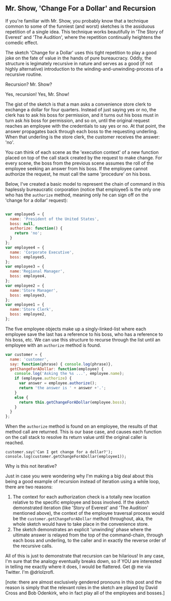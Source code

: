 ## Mr. Show, 'Change For a Dollar' and Recursion

If you're familiar with Mr. Show, you probably know that a technique common to some of the funniest (and worst) sketches is the assiduous repetition of a single idea. This technique works beautifully in 'The Story of Everest' and 'The Audition', where the repetition continually heightens the comedic effect.

The sketch 'Change for a Dollar' uses this tight repetition to play a good joke on the fate of value in the hands of pure bureaucracy. Oddly, the structure is legimately recursive in nature and serves as a good (if not highly alternative) introduction to the winding-and-unwinding-process of a recursive routine.

Recursion? Mr. Show?

Yes, recursion! Yes, Mr. Show!

The gist of the sketch is that a man asks a convenience store clerk to exchange a dollar for four quarters. Instead of just saying yes or no, the clerk has to ask his boss for permission, and it turns out his boss must in turn ask *his* boss for permission, and so on, until the original request reaches an employee with the credentials to say yes or no. At that point, the answer propagates back through each boss to the requesting underling. When that underling is the store clerk, the customer receives the answer: 'no'.
 
You can think of each scene as the 'execution context' of a new function placed on top of the call stack created by the request to make change. For every scene, the boss from the previous scene assumes the roll of the employee seeking an answer from his boss. If the employee cannot authorize the request, he must call the same 'procedure' on his boss.      

Below, I've created a basic model to represent the chain of command in this haplessly bureaucratic corporation (notice that employee5 is the only one who has the `authorize` method, meaning only he can sign off on the 'change for a dollar' request): 

````javascript

var employee5 = {
  name: 'President of the United States',
  boss: null,
  authorize: function() {
    return 'no';
  }
};
var employee4 = {
  name: 'Corporate Executive',
  boss: employee5,
};
var employee3 = {
  name:'Regional Manager',
  boss: employee4,
};
var employee2 = {
  name:'Store Manager',
  boss: employee3,
};
var employee1 = {
  name:'Store Clerk',
  boss: employee2,
};

````

The five employee objects make up a singly-linked-list where each employee save the last has a reference to his boss, who has a reference to his boss, etc. We can use this structure to recurse through the list until an employee with an `authorize` method is found.

````javascript
var customer = {
  name: 'customer',
  say: function(phrase) { console.log(phrase)},
  getChangeForADollar: function(employee) {
    console.log('Asking the %s ...', employee.name);
    if (employee.authorize) {
      var answer = employee.authorize();
      return 'the answer is ' + answer +'.'; 
    }
    else {
      return this.getChangeForADollar(employee.boss);
    }
  }
};
````

When the `authorize` method is found on an employee, the results of that method call are returned. This is our base case, and causes each function on the call stack to resolve its return value until the original caller is reached. 

````
customer.say('Can I get change for a dollar?');
console.log(customer.getChangeForADollar(employee1));
````

Why is this not iterative?

Just in case you were wondering why I'm making a big deal about this being a good example of recursion instead of iteration using a while loop, there are two reasons:

  1. The context for each authorization check is a totally new location relative to the specific employee and boss involved. If the sketch demonstrated iteration (like 'Story of Everest' and 'The Audition' mentioned above), the context of the employee traversal process would be the `customer.getChangeForADollar` method throughout, aka, the whole sketch would have to take place in the convenience store. 
  2. The sketch demonstrates an explicit 'unwinding' phase where the ultimate answer is relayed from the top of the command-chain, through each boss and underling, to the caller and in exactly the reverse order of the recursive calls.  

All of this is just to demonstrate that recursion can be hilarious! In any case, I'm sure that the analogy eventually breaks down, so if YOU are interested in telling me exactly where it does, I would be flattered. Get @ me via Twitter. I'm @drlolzrofl.

[note: there are almost exclusively gendered pronouns in this post and the reason is simply that the relevant roles in the sketch are played by David Cross and Bob Odenkirk, who in fact play all of the employees and bosses.]
